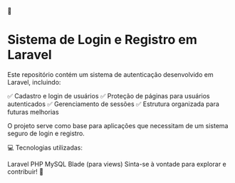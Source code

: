 🔐 <h1>Sistema de Login e Registro em Laravel</h1>
Este repositório contém um sistema de autenticação desenvolvido em Laravel, incluindo:

✅ Cadastro e login de usuários
✅ Proteção de páginas para usuários autenticados
✅ Gerenciamento de sessões
✅ Estrutura organizada para futuras melhorias

O projeto serve como base para aplicações que necessitam de um sistema seguro de login e registro.

💻 Tecnologias utilizadas:

Laravel
PHP
MySQL
Blade (para views)
Sinta-se à vontade para explorar e contribuir! 🚀
